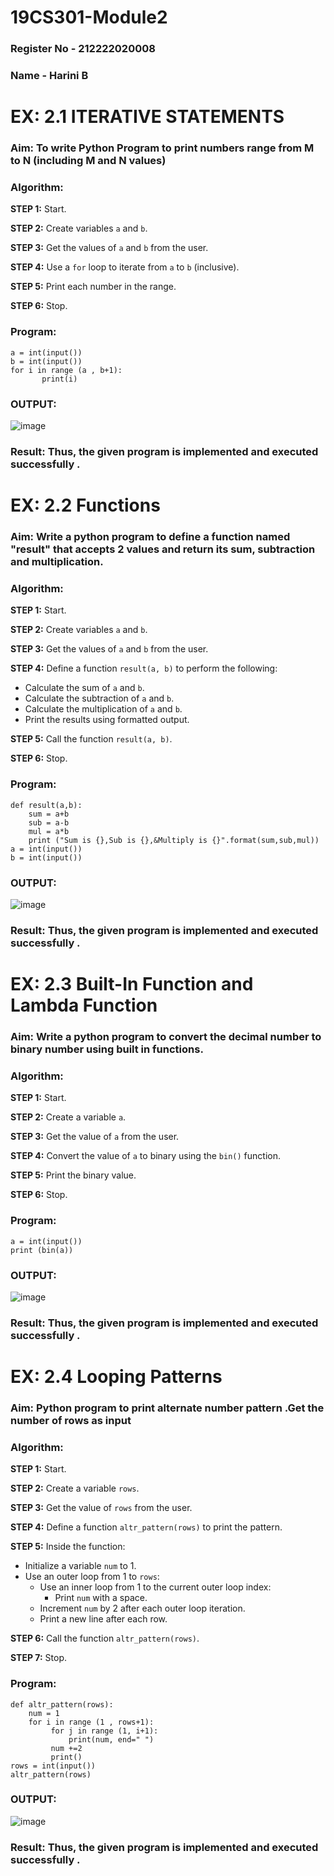 # 19CS301-Module2
### Register No - 212222020008
### Name - Harini B

# EX: 2.1 ITERATIVE STATEMENTS
### Aim: To write Python Program to print numbers  range from M to N (including M and N values)
### Algorithm:

**STEP 1:** Start.

**STEP 2:** Create variables `a` and `b`.

**STEP 3:** Get the values of `a` and `b` from the user.

**STEP 4:** Use a `for` loop to iterate from `a` to `b` (inclusive).

**STEP 5:** Print each number in the range.

**STEP 6:** Stop.

### Program:
```
a = int(input())
b = int(input())
for i in range (a , b+1):
       print(i)

```
### OUTPUT:
![image](https://github.com/user-attachments/assets/d9ab13a0-d655-43cf-a863-8987ab5dda00)

### Result: Thus, the given program is implemented and executed successfully .

# EX: 2.2 Functions
### Aim: Write a python program to define a function named "result" that accepts 2 values and return its sum, subtraction and multiplication.
### Algorithm:

**STEP 1:** Start.

**STEP 2:** Create variables `a` and `b`.

**STEP 3:** Get the values of `a` and `b` from the user.

**STEP 4:** Define a function `result(a, b)` to perform the following:
- Calculate the sum of `a` and `b`.
- Calculate the subtraction of `a` and `b`.
- Calculate the multiplication of `a` and `b`.
- Print the results using formatted output.

**STEP 5:** Call the function `result(a, b)`.

**STEP 6:** Stop.

### Program:
```
def result(a,b):
    sum = a+b
    sub = a-b
    mul = a*b
    print ("Sum is {},Sub is {},&Multiply is {}".format(sum,sub,mul))
a = int(input())
b = int(input())

```
### OUTPUT:
![image](https://github.com/user-attachments/assets/c5e85696-6186-44cb-b0c5-122ea1db4345)

### Result: Thus, the given program is implemented and executed successfully .

# EX: 2.3 Built-In Function and Lambda Function
### Aim: Write a python program to convert the decimal number to binary number using built in functions.
### Algorithm:

**STEP 1:** Start.

**STEP 2:** Create a variable `a`.

**STEP 3:** Get the value of `a` from the user.

**STEP 4:** Convert the value of `a` to binary using the `bin()` function.

**STEP 5:** Print the binary value.

**STEP 6:** Stop.

### Program:
```
a = int(input())
print (bin(a))

```
### OUTPUT:
![image](https://github.com/user-attachments/assets/03ae217a-f5f0-42ea-856f-f3852a9a3c57)

### Result: Thus, the given program is implemented and executed successfully .

# EX: 2.4 Looping Patterns
### Aim: Python program to print alternate number pattern .Get the number of rows as input
### Algorithm:

**STEP 1:** Start.

**STEP 2:** Create a variable `rows`.

**STEP 3:** Get the value of `rows` from the user.

**STEP 4:** Define a function `altr_pattern(rows)` to print the pattern.

**STEP 5:** Inside the function:
- Initialize a variable `num` to 1.
- Use an outer loop from 1 to `rows`:
  - Use an inner loop from 1 to the current outer loop index:
    - Print `num` with a space.
  - Increment `num` by 2 after each outer loop iteration.
  - Print a new line after each row.

**STEP 6:** Call the function `altr_pattern(rows)`.

**STEP 7:** Stop.

### Program:
```
def altr_pattern(rows):
    num = 1
    for i in range (1 , rows+1): 
         for j in range (1, i+1):
             print(num, end=" ")
         num +=2
         print()
rows = int(input())
altr_pattern(rows)

```
### OUTPUT:
![image](https://github.com/user-attachments/assets/9dd98d55-f6e4-4799-b0f7-86f2b44241d1)

### Result: Thus, the given program is implemented and executed successfully .
